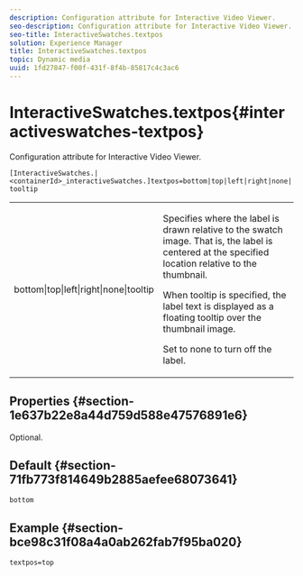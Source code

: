 ```yaml
---
description: Configuration attribute for Interactive Video Viewer.
seo-description: Configuration attribute for Interactive Video Viewer.
seo-title: InteractiveSwatches.textpos
solution: Experience Manager
title: InteractiveSwatches.textpos
topic: Dynamic media
uuid: 1fd27847-f00f-431f-8f4b-85817c4c3ac6
---
```


# InteractiveSwatches.textpos{#interactiveswatches-textpos}

Configuration attribute for Interactive Video Viewer.

 `[InteractiveSwatches.|<containerId>_interactiveSwatches.]textpos=bottom|top|left|right|none|tooltip`

<table id="table_441553CD34C94A58A9D7CBF772DEDDB6"> 
 <tbody> 
  <tr> 
   <td colname="col1"> <p> <span class="codeph"> bottom|top|left|right|none|tooltip</span> </p> </td> 
   <td colname="col2"> <p> Specifies where the label is drawn relative to the swatch image. That is, the label is centered at the specified location relative to the thumbnail. </p> <p>When <span class="codeph"> tooltip</span> is specified, the label text is displayed as a floating tooltip over the thumbnail image. </p> <p>Set to <span class="codeph"> none</span> to turn off the label. </p> </td> 
  </tr> 
 </tbody> 
</table>

## Properties {#section-1e637b22e8a44d759d588e47576891e6}

Optional.

## Default {#section-71fb773f814649b2885aefee68073641}

`bottom`

## Example {#section-bce98c31f08a4a0ab262fab7f95ba020}

```
textpos=top
```

